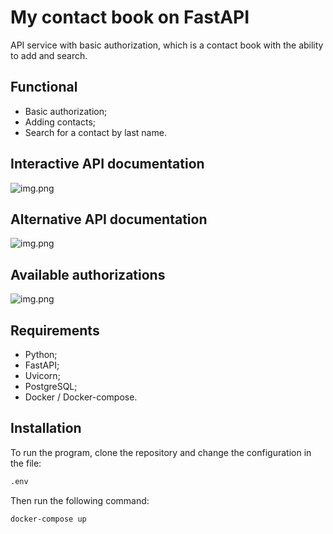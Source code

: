 # My contact book on FastAPI
API service with basic authorization, which is a contact book with the ability to add and search.


## Functional
- Basic authorization;
- Adding contacts;
- Search for a contact by last name.


## Interactive API documentation
![img.png](img/img_1.png)

## Alternative API documentation
![img.png](img/img_2.png)

## Available authorizations
![img.png](img/img_3.png)

## Requirements
- Python;
- FastAPI;
- Uvicorn;
- PostgreSQL;
- Docker / Docker-compose.

## Installation
To run the program, clone the repository and change the configuration in the file:
```bash
.env
```
Then run the following command:
```bash
docker-compose up
```